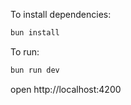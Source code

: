 To install dependencies:
```sh
bun install
```

To run:
```sh
bun run dev
```

open http://localhost:4200
